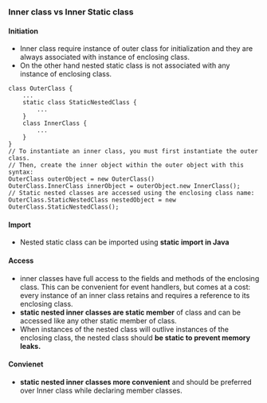 ### Inner class vs Inner Static class
#### Initiation
- Inner class require instance of outer class for initialization and they are always associated with instance of enclosing class. 
- On the other hand nested static class is not associated with any instance of enclosing class.  
```
class OuterClass {
    ...
    static class StaticNestedClass {
        ...
    }
    class InnerClass {
        ...
    }
}
// To instantiate an inner class, you must first instantiate the outer class. 
// Then, create the inner object within the outer object with this syntax:
OuterClass outerObject = new OuterClass()
OuterClass.InnerClass innerObject = outerObject.new InnerClass();
// Static nested classes are accessed using the enclosing class name:
OuterClass.StaticNestedClass nestedObject = new OuterClass.StaticNestedClass();
```
#### Import
- Nested static class can be imported using **static import in Java**
#### Access
- inner classes have full access to the fields and methods of the enclosing class. This can be convenient for event handlers, but comes at a cost: every instance of an inner class retains and requires a reference to its enclosing class.
- **static nested inner classes are static member** of class and can be accessed like any other static member of class.  
- When instances of the nested class will outlive instances of the enclosing class, the nested class should **be static to prevent memory leaks.**
#### Convienet
- **static nested inner classes more convenient** and should be preferred over Inner class while declaring member classes.  
<!--stackedit_data:
eyJoaXN0b3J5IjpbLTg1NjcyMzI2MF19
-->